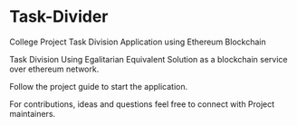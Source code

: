 # Task-Divider
College Project Task Division Application using Ethereum Blockchain

Task Division Using Egalitarian Equivalent Solution as a blockchain service over ethereum network.

Follow the project guide to start the application.

For contributions, ideas and questions feel free to connect with Project maintainers.
